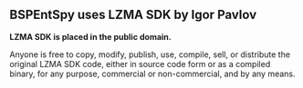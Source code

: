 ## BSPEntSpy uses LZMA SDK by Igor Pavlov
**LZMA SDK is placed in the public domain.**

Anyone is free to copy, modify, publish, use, compile, sell, or distribute the original LZMA SDK code, either in source code form or as a compiled binary, for any purpose, commercial or non-commercial, and by any means.

